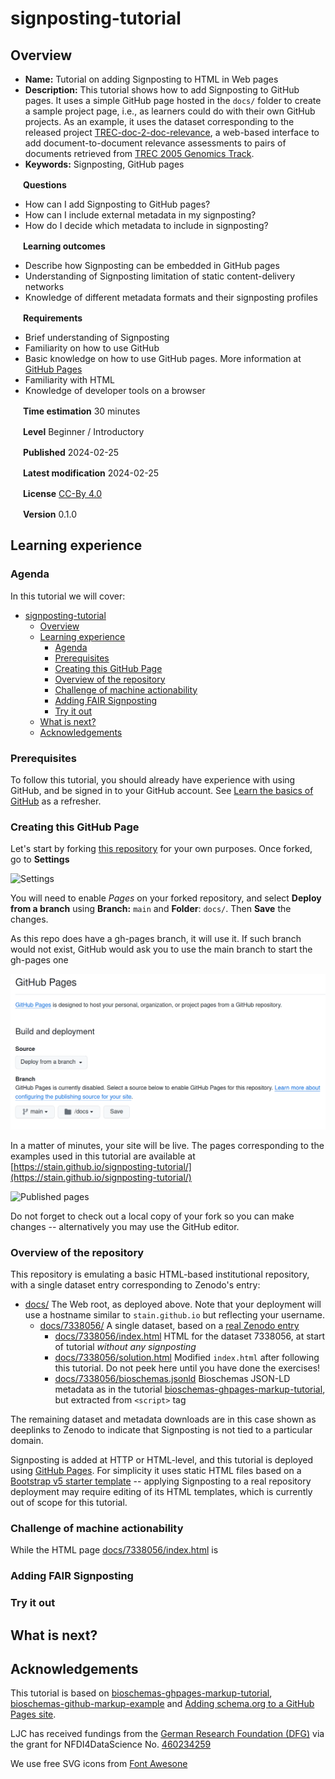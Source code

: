 # signposting-tutorial

## Overview
* __Name:__ Tutorial on adding Signposting to HTML in Web pages
* __Description:__ This tutorial shows how to add Signposting to GitHub pages. It uses a simple GitHub page hosted in the `docs/` folder to create a sample project page, i.e., as learners could do with their own GitHub projects. As an example, it uses the dataset corresponding to the released project [TREC-doc-2-doc-relevance](https://github.com/zbmed-semtec/TREC-doc-2-doc-relevance), a web-based interface to add document-to-document relevance assessments to pairs of documents retrieved from [TREC 2005 Genomics Track](https://trec.nist.gov/data/genomics/05/genomics.qrels.large.txt). 
* __Keywords:__ Signposting, GitHub pages

<img src="./icons/question.svg" width="16" height="16"/> __Questions__
* How can I add Signposting to GitHub pages?
* How can I include external metadata in my signposting?
* How do I decide which metadata to include in signposting?

<img src="./icons/bullseye.svg" width="16" height="16"/> __Learning outcomes__
* Describe how Signposting can be embedded in GitHub pages
* Understanding of Signposting limitation of static content-delivery networks
* Knowledge of different metadata formats and their signposting profiles
 

<img src="./icons/circle-check.svg" width="16" height="16"/> __Requirements__
* Brief understanding of Signposting
* Familiarity on how to use GitHub 
* Basic knowledge on how to use GitHub pages. More information at [GitHub Pages](https://pages.github.com/)
* Familiarity with HTML
* Knowledge of developer tools on a browser

<img src="./icons/hourglass-half.svg" width="16" height="16"/> __Time estimation__ 30 minutes

<img src="./icons/graduation-cap.svg" width="16" height="16"/> __Level__ Beginner / Introductory

<img src="./icons/calendar.svg" width="16" height="16"/> __Published__ 2024-02-25

<img src="./icons/pen-to-square.svg" width="16" height="16"/> __Latest modification__ 2024-02-25

<img src="./icons/scale-balance.svg" width="16" height="16"/> __License__ [CC-By 4.0](https://spdx.org/licenses/CC-BY-4.0)

<img src="./icons/code-compare.svg" width="16" height="16"/> __Version__ 0.1.0

<!--<img src="./icons/fingerprint.svg" width="16" height="16"/> __Identifier__ [DOI:10.5281/zenodo.10629453](https://doi.org/10.5281/zenodo.10629453)

<img src="./icons/crosshairs.svg" width="16" height="16"/> __Citation__ Castro, LJ. (2024, February 7). Adding Bioschemas Dataset and ComputationalTool markup to GitHub pages. Zenodo. https://doi.org/10.5281/zenodo.10629453
-->

## Learning experience

### Agenda
In this tutorial we will cover:
- [signposting-tutorial](#signposting-tutorial)
  - [Overview](#overview)
  - [Learning experience](#learning-experience)
    - [Agenda](#agenda)
    - [Prerequisites](#prerequisites)
    - [Creating this GitHub Page](#creating-this-github-page)
    - [Overview of the repository](#overview-of-the-repository)
    - [Challenge of machine actionability](#challenge-of-machine-actionability)
    - [Adding FAIR Signposting](#adding-fair-signposting)
    - [Try it out](#try-it-out)
  - [What is next?](#what-is-next)
  - [Acknowledgements](#acknowledgements)

### Prerequisites

To follow this tutorial, you should already have experience with using GitHub, and be signed in to your GitHub account. See [Learn the basics of GitHub](https://docs.github.com/en/get-started/start-your-journey) as a refresher.

### Creating this GitHub Page

Let's start by forking [this repository](https://github.com/stain/signposting-tutorial) for your own purposes. Once forked, go to **Settings**

![Settings](./images/settings.png)

You will need to enable _Pages_ on your forked repository, and select **Deploy from a branch** using  **Branch:** `main`  and **Folder**: `docs/`. Then **Save** the changes. 

As this repo does have a gh-pages branch, it will use it. If such branch would not exist, GitHub would ask you to use the main branch to start the gh-pages one

![GitHub Pages](./images/pages.png)

In a matter of minutes, your site will be live. The pages corresponding to the examples used in this tutorial are available at [https://stain.github.io/signposting-tutorial/](https://stain.github.io/signposting-tutorial/)

![Published pages](./images/pages-published.png)

Do not forget to check out a local copy of your fork so you can make changes -- alternatively you may use the GitHub editor.

### Overview of the repository

This repository is emulating a basic HTML-based institutional repository, with a single dataset entry corresponding to Zenodo's entry:

* [docs/](docs/) The Web root, as deployed above. Note that your deployment will use a hostname similar to `stain.github.io` but reflecting your username.
  - [docs/7338056/](docs/7338056/) A single dataset, based on a <a href="https://doi.org/10.5281/zenodo.7338056">real Zenodo entry</a>
    + [docs/7338056/index.html](docs/7338056/index.html) HTML for the dataset 7338056, at start of tutorial _without any signposting_
    + [docs/7338056/solution.html](docs/7338056/solution.html) Modified `index.html` after following this tutorial. Do not peek here until you have done the exercises!
    + [docs/7338056/bioschemas.jsonld](docs/7338056/bioschemas.jsonld) Bioschemas JSON-LD metadata as in the tutorial [bioschemas-ghpages-markup-tutorial](https://github.com/zbmed-semtec/bioschemas-ghpages-markup-tutorial), but extracted from `<script>` tag 

The remaining dataset and metadata downloads are in this case shown as deeplinks to Zenodo to indicate that Signposting is not tied to a particular domain.

Signposting is added at HTTP or HTML-level, and this tutorial is deployed using [GitHub Pages](https://pages.github.com/). For simplicity it uses static HTML files based on a [Bootstrap v5 starter template](https://getbootstrap.com/docs/5.0/getting-started/introduction) -- applying Signposting to a real repository deployment may require editing of its HTML templates, which is currently out of scope for this tutorial.


### Challenge of machine actionability

While the HTML page [docs/7338056/index.html](docs/7338056/index.html) is 


### Adding FAIR Signposting




### Try it out



## What is next?


## Acknowledgements
This tutorial is based on [bioschemas-ghpages-markup-tutorial](https://github.com/zbmed-semtec/bioschemas-ghpages-markup-tutorial), [bioschemas-github-markup-example](https://github.com/zbmed-semtec/bioschemas-github-markup-example) and [Adding schema.org to a GitHub Pages site](https://bioschemas.org/tutorials/howto/howto_add_github).

LJC has received fundings from the [German Research Foundation (DFG)](https://www.dfg.de/en) via the grant for NFDI4DataScience No. [460234259](https://gepris.dfg.de/gepris/projekt/460234259)

We use free SVG icons from [Font Awesone](https://fontawesome.com/)

